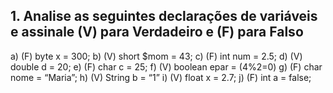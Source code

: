 ## 1. Analise as seguintes declarações de variáveis e assinale (V) para Verdadeiro e (F) para Falso

a) (F) byte x = 300;
b) (V) short $mom = 43;
c) (F) int num = 2.5;
d) (V) double d = 20;
e) (F) char c = 25;
f) (V) boolean epar = (4%2=0)
g) (F) char nome = “Maria”;
h) (V) String b = “1”
i) (V) float x = 2.7;
j) (F) int a = false;